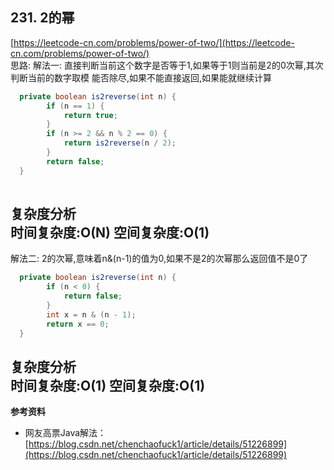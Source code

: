 **231. 2的幂**  
---

[https://leetcode-cn.com/problems/power-of-two/](https://leetcode-cn.com/problems/power-of-two/)  
思路:
解法一:
直接判断当前这个数字是否等于1,如果等于1则当前是2的0次幂,其次判断当前的数字取模
能否除尽,如果不能直接返回,如果能就继续计算
```java  
  private boolean is2reverse(int n) {
        if (n == 1) {
            return true;
        }
        if (n >= 2 && n % 2 == 0) {
            return is2reverse(n / 2);
        }
        return false;
  }
  
```
**复杂度分析**  
时间复杂度:O(N)
空间复杂度:O(1)
---  
解法二:
2的次幂,意味着n&(n-1)的值为0,如果不是2的次幂那么返回值不是0了
```java  
  private boolean is2reverse(int n) {
        if (n < 0) {
            return false;
        }
        int x = n & (n - 1);
        return x == 0;
  }
``` 

**复杂度分析**  
时间复杂度:O(1)
空间复杂度:O(1)
---
**参考资料**  

* 网友高票Java解法：  
[https://blog.csdn.net/chenchaofuck1/article/details/51226899](https://blog.csdn.net/chenchaofuck1/article/details/51226899)  
